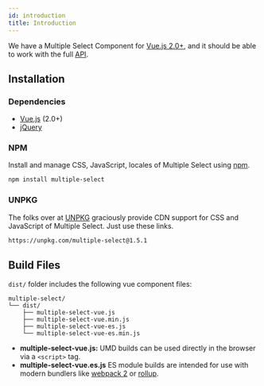```yaml
---
id: introduction
title: Introduction
---
```


We have a Multiple Select Component for [Vue.js 2.0+](https://vuejs.org), and it should be able to work with the full [API](/docs/en/options/).

<div id="codefund"></div>

## Installation

### Dependencies

* [Vue.js](https://vuejs.org) (2.0+)
* [jQuery](http://jquery.com)

### NPM

Install and manage CSS, JavaScript, locales of Multiple Select using [npm](https://www.npmjs.com/package/multiple-select).

```sh
npm install multiple-select
```

### UNPKG

The folks over at [UNPKG](https://unpkg.com/multiple-select@1.5.1/dist/) graciously provide CDN support for CSS and JavaScript of Multiple Select. Just use these links.

```html
https://unpkg.com/multiple-select@1.5.1
```

## Build Files

`dist/` folder includes the following vue component files:

```
multiple-select/
└── dist/
    ├── multiple-select-vue.js
    ├── multiple-select-vue.min.js
    ├── multiple-select-vue-es.js
    └── multiple-select-vue-es.min.js
```

* **multiple-select-vue.js:** UMD builds can be used directly in the browser via a `<script>` tag.
* **multiple-select-vue.es.js** ES module builds are intended for use with modern bundlers like [webpack 2](https://webpack.js.org/) or [rollup](http://rollupjs.org/).
